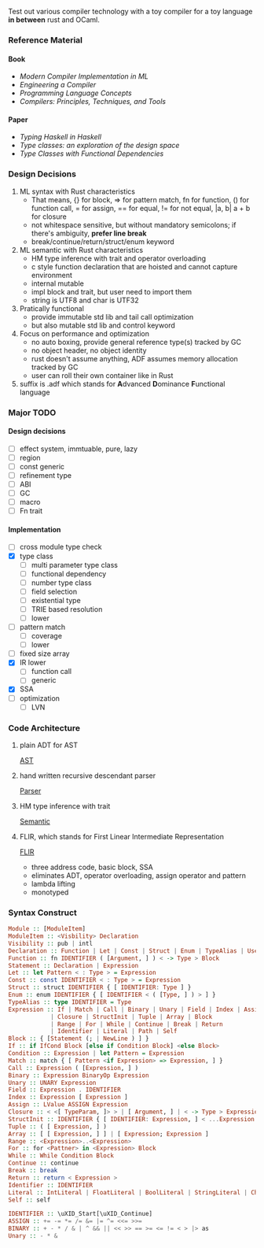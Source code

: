 Test out various compiler technology with a toy compiler for a toy language **in between** rust and OCaml.

### Reference Material

#### Book

- _Modern Compiler Implementation in ML_
- _Engineering a Compiler_
- _Programming Language Concepts_
- _Compilers: Principles, Techniques, and Tools_

#### Paper

- _Typing Haskell in Haskell_
- _Type classes: an exploration of the design space_
- _Type Classes with Functional Dependencies_

### Design Decisions

1. ML syntax with Rust characteristics
   - That means, {} for block, => for pattern match, fn for function, () for function call, = for assign, == for equal, != for not equal, |a, b| a + b for closure
   - not whitespace sensitive, but without mandatory semicolons; if there's ambiguity, **prefer line break**
   - break/continue/return/struct/enum keyword
2. ML semantic with Rust characteristics
   - HM type inference with trait and operator overloading
   - c style function declaration that are hoisted and cannot capture environment
   - internal mutable
   - impl block and trait, but user need to import them
   - string is UTF8 and char is UTF32
3. Pratically functional
   - provide immutable std lib and tail call optimization
   - but also mutable std lib and control keyword
4. Focus on performance and optimization
   - no auto boxing, provide general reference type(s) tracked by GC
   - no object header, no object identity
   - rust doesn't assume anything, ADF assumes memory allocation tracked by GC
   - user can roll their own container like in Rust
5. suffix is .adf which stands for **A**dvanced **D**ominance **F**unctional language

### Major TODO

#### Design decisions

- [ ] effect system, immtuable, pure, lazy
- [ ] region
- [ ] const generic
- [ ] refinement type
- [ ] ABI
- [ ] GC
- [ ] macro
- [ ] Fn trait

#### Implementation

- [ ] cross module type check
- [x] type class
  - [ ] multi parameter type class
  - [ ] functional dependency
  - [ ] number type class
  - [ ] field selection
  - [ ] existential type
  - [ ] TRIE based resolution
  - [ ] lower
- [ ] pattern match
  - [ ] coverage
  - [ ] lower
- [ ] fixed size array
- [x] IR lower
  - [ ] function call
  - [ ] generic
- [x] SSA
- [ ] optimization
  - [ ] LVN

### Code Architecture

1. plain ADT for AST

   [AST](./src/Syntax/Library.fs)

2. hand written recursive descendant parser

   [Parser](./src/Syntax/Parser.fs)

3. HM type inference with trait

   [Semantic](./src/Semantic)

4. FLIR, which stands for First Linear Intermediate Representation

   [FLIR](./src/Optimize/Library.fs)

   - three address code, basic block, SSA
   - eliminates ADT, operator overloading, assign operator and pattern
   - lambda lifting
   - monotyped

### Syntax Construct

```hs
Module :: [ModuleItem]
ModuleItem :: <Visbility> Declaration
Visibility :: pub | intl
Declaration :: Function | Let | Const | Struct | Enum | TypeAlias | Use
Function :: fn IDENTIFIER ( [Argument, ] ) < -> Type > Block
Statement :: Declaration | Expression
Let :: let Pattern < : Type > = Expression
Const :: const IDENTIFIER < : Type > = Expression
Struct :: struct IDENTIFIER { [ IDENTIFIER: Type ] }
Enum :: enum IDENTIFIER { [ IDENTIFIER < ( [Type, ] ) > ] }
TypeAlias :: type IDENTIFIER = Type
Expression :: If | Match | Call | Binary | Unary | Field | Index | Assign
            | Closure | StructInit | Tuple | Array | Block
            | Range | For | While | Continue | Break | Return
            | Identifier | Literal | Path | Self
Block :: { [Statement (; | NewLine ) ] }
If :: if IfCond Block [else if Condition Block] <else Block>
Condition :: Expression | let Pattern = Expression
Match :: match { [ Pattern <if Expression> => Expression, ] }
Call :: Expression ( [Expression, ] )
Binary :: Expression BinaryOp Expression
Unary :: UNARY Expression
Field :: Expression . IDENTIFIER
Index :: Expression [ Expression ]
Assign :: LValue ASSIGN Expression
Closure :: < <[ TypeParam, ]> > | [ Argument, ] | < -> Type > Expression
StructInit :: IDENTIFIER { [ IDENTIFIER: Expression, ] < ...Expression > }
Tuple :: ( [ Expression, ] )
Array :: [ [ Expression, ] ] | [ Expression; Expression ]
Range :: <Expression>..<Expression>
For :: for <Pattner> in <Expression> Block
While :: While Condition Block
Continue :: continue
Break :: break
Return :: return < Expression >
Identifier :: IDENTIFIER
Literal :: IntLiteral | FloatLiteral | BoolLiteral | StringLiteral | CharLiteral
Self :: self

IDENTIFIER :: \uXID_Start[\uXID_Continue]
ASSIGN :: += -= *= /= &= |= ^= <<= >>=
BINARY :: + - * / & | ^ && || << >> == >= <= != < > |> as
Unary :: - * &
```
